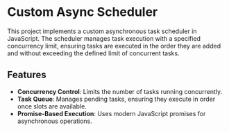 # Custom Async Scheduler

This project implements a custom asynchronous task scheduler in JavaScript. The scheduler manages task execution with a specified concurrency limit, ensuring tasks are executed in the order they are added and without exceeding the defined limit of concurrent tasks.

## Features
- **Concurrency Control**: Limits the number of tasks running concurrently.
- **Task Queue**: Manages pending tasks, ensuring they execute in order once slots are available.
- **Promise-Based Execution**: Uses modern JavaScript promises for asynchronous operations.

